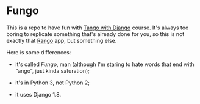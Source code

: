 # Fungo

This is a repo to have fun with
[Tango with Django](http://www.tangowithdjango.com) course. It's always too
boring to replicate something that's already done for you, so this is not
exactly that [Rango](http://www.tangowithdjango.com/rango/) app, but
something else.

Here is some differences:

* it's called *Fungo*, man (although I'm staring to hate words that end with
  “ango”, just kinda saturation);

* it's in Python 3, not Python 2;

* it uses Django 1.8.
